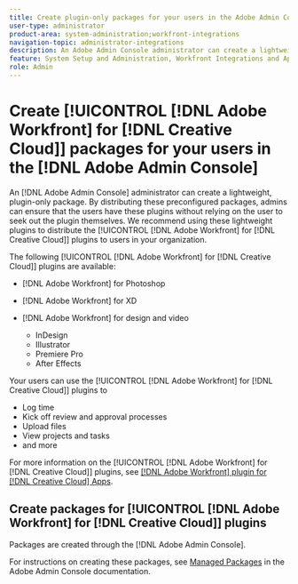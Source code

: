 ```yaml
---
title: Create plugin-only packages for your users in the Adobe Admin Console
user-type: administrator
product-area: system-administration;workfront-integrations
navigation-topic: administrator-integrations
description: An Adobe Admin Console administrator can create a lightweight, plugin-only package. By distributing these preconfigured packages, admins can ensure that the users have these plugins without relying on the user to seek out the plugin themselves. We recommend using these lightweight plugins to distribute the Adobe Workfront for Creative Cloud plugins to users in your organization. 
feature: System Setup and Administration, Workfront Integrations and Apps
role: Admin
---
```

# Create [!UICONTROL [!DNL Adobe Workfront] for [!DNL Creative Cloud]] packages for your users in the [!DNL Adobe Admin Console]

An [!DNL Adobe Admin Console] administrator can create a lightweight, plugin-only package. By distributing these preconfigured packages, admins can ensure that the users have these plugins without relying on the user to seek out the plugin themselves. We recommend using these lightweight plugins to distribute the [!UICONTROL [!DNL Adobe Workfront] for [!DNL Creative Cloud]] plugins to users in your organization. 

The following [!UICONTROL [!DNL Adobe Workfront] for [!DNL Creative Cloud]] plugins are available:

* [!DNL Adobe Workfront] for Photoshop
* [!DNL Adobe Workfront] for XD
* [!DNL Adobe Workfront] for design and video 

   * InDesign
   * Illustrator
   * Premiere Pro
   * After Effects

Your users can use the [!UICONTROL [!DNL Adobe Workfront] for [!DNL Creative Cloud]] plugins to

* Log time
* Kick off review and approval processes
* Upload files
* View projects and tasks
* and more

For more information on the [!UICONTROL [!DNL Adobe Workfront] for [!DNL Creative Cloud]] plugins, see [[!DNL Adobe Workfront] plugin for [!DNL Creative Cloud] Apps](/help/quicksilver/workfront-integrations-and-apps/adobe-workfront-for-creative-cloud/wf-adobe-cc.md).

## Create packages for [!UICONTROL [!DNL Adobe Workfront] for [!DNL Creative Cloud]] plugins

Packages are created through the [!DNL Adobe Admin Console]. 

For instructions on creating these packages, see [Managed Packages](https://helpx.adobe.com/enterprise/using/create-nul-packages.html#managed-packages) in the Adobe Admin Console documentation.

